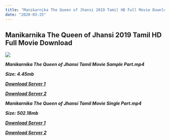 ```yaml
---
title: "Manikarnika The Queen of Jhansi 2019 Tamil HD Full Movie Download Manikarnika The Queen of Jhansi Tamil HD Movie Download"
date: "2020-03-25"
---
```


## Manikarnika The Queen of Jhansi 2019 Tamil HD Full Movie Download

![](https://images.moviebuff.com/29ecf67a-1f68-4909-b9c6-bc45e590e04b?w=1000)

**_Manikarnika The Queen of Jhansi Tamil Movie Sample Part.mp4_**

**_Size: 4.45mb_**

**_[Download Server 1](http://dl2.tamilsrcg.xyz/load/2019/Manikarnika{dd491190c7c44e72d5bc6265d8d28d52dc406d5dbea1734fee0f652b09d71bf7}20The{dd491190c7c44e72d5bc6265d8d28d52dc406d5dbea1734fee0f652b09d71bf7}20Queen{dd491190c7c44e72d5bc6265d8d28d52dc406d5dbea1734fee0f652b09d71bf7}20of{dd491190c7c44e72d5bc6265d8d28d52dc406d5dbea1734fee0f652b09d71bf7}20Jhansi{dd491190c7c44e72d5bc6265d8d28d52dc406d5dbea1734fee0f652b09d71bf7}20Tamil/Manikarnika{dd491190c7c44e72d5bc6265d8d28d52dc406d5dbea1734fee0f652b09d71bf7}20The{dd491190c7c44e72d5bc6265d8d28d52dc406d5dbea1734fee0f652b09d71bf7}20Queen{dd491190c7c44e72d5bc6265d8d28d52dc406d5dbea1734fee0f652b09d71bf7}20of{dd491190c7c44e72d5bc6265d8d28d52dc406d5dbea1734fee0f652b09d71bf7}20Jhansi{dd491190c7c44e72d5bc6265d8d28d52dc406d5dbea1734fee0f652b09d71bf7}20Tamil{dd491190c7c44e72d5bc6265d8d28d52dc406d5dbea1734fee0f652b09d71bf7}20HDRip/Manikarnika{dd491190c7c44e72d5bc6265d8d28d52dc406d5dbea1734fee0f652b09d71bf7}20The{dd491190c7c44e72d5bc6265d8d28d52dc406d5dbea1734fee0f652b09d71bf7}20Queen{dd491190c7c44e72d5bc6265d8d28d52dc406d5dbea1734fee0f652b09d71bf7}20of{dd491190c7c44e72d5bc6265d8d28d52dc406d5dbea1734fee0f652b09d71bf7}20Jhansi{dd491190c7c44e72d5bc6265d8d28d52dc406d5dbea1734fee0f652b09d71bf7}20Tamil{dd491190c7c44e72d5bc6265d8d28d52dc406d5dbea1734fee0f652b09d71bf7}20704x300/Manikarnika{dd491190c7c44e72d5bc6265d8d28d52dc406d5dbea1734fee0f652b09d71bf7}20The{dd491190c7c44e72d5bc6265d8d28d52dc406d5dbea1734fee0f652b09d71bf7}20Queen{dd491190c7c44e72d5bc6265d8d28d52dc406d5dbea1734fee0f652b09d71bf7}20of{dd491190c7c44e72d5bc6265d8d28d52dc406d5dbea1734fee0f652b09d71bf7}20Jhansi{dd491190c7c44e72d5bc6265d8d28d52dc406d5dbea1734fee0f652b09d71bf7}20(2019){dd491190c7c44e72d5bc6265d8d28d52dc406d5dbea1734fee0f652b09d71bf7}20Tamil{dd491190c7c44e72d5bc6265d8d28d52dc406d5dbea1734fee0f652b09d71bf7}20HDRip{dd491190c7c44e72d5bc6265d8d28d52dc406d5dbea1734fee0f652b09d71bf7}20Sample{dd491190c7c44e72d5bc6265d8d28d52dc406d5dbea1734fee0f652b09d71bf7}20HD.mp4)_**

**_[Download Server 2](http://dl2.tamilsrcg.xyz/load/2019/Manikarnika{dd491190c7c44e72d5bc6265d8d28d52dc406d5dbea1734fee0f652b09d71bf7}20The{dd491190c7c44e72d5bc6265d8d28d52dc406d5dbea1734fee0f652b09d71bf7}20Queen{dd491190c7c44e72d5bc6265d8d28d52dc406d5dbea1734fee0f652b09d71bf7}20of{dd491190c7c44e72d5bc6265d8d28d52dc406d5dbea1734fee0f652b09d71bf7}20Jhansi{dd491190c7c44e72d5bc6265d8d28d52dc406d5dbea1734fee0f652b09d71bf7}20Tamil/Manikarnika{dd491190c7c44e72d5bc6265d8d28d52dc406d5dbea1734fee0f652b09d71bf7}20The{dd491190c7c44e72d5bc6265d8d28d52dc406d5dbea1734fee0f652b09d71bf7}20Queen{dd491190c7c44e72d5bc6265d8d28d52dc406d5dbea1734fee0f652b09d71bf7}20of{dd491190c7c44e72d5bc6265d8d28d52dc406d5dbea1734fee0f652b09d71bf7}20Jhansi{dd491190c7c44e72d5bc6265d8d28d52dc406d5dbea1734fee0f652b09d71bf7}20Tamil{dd491190c7c44e72d5bc6265d8d28d52dc406d5dbea1734fee0f652b09d71bf7}20HDRip/Manikarnika{dd491190c7c44e72d5bc6265d8d28d52dc406d5dbea1734fee0f652b09d71bf7}20The{dd491190c7c44e72d5bc6265d8d28d52dc406d5dbea1734fee0f652b09d71bf7}20Queen{dd491190c7c44e72d5bc6265d8d28d52dc406d5dbea1734fee0f652b09d71bf7}20of{dd491190c7c44e72d5bc6265d8d28d52dc406d5dbea1734fee0f652b09d71bf7}20Jhansi{dd491190c7c44e72d5bc6265d8d28d52dc406d5dbea1734fee0f652b09d71bf7}20Tamil{dd491190c7c44e72d5bc6265d8d28d52dc406d5dbea1734fee0f652b09d71bf7}20704x300/Manikarnika{dd491190c7c44e72d5bc6265d8d28d52dc406d5dbea1734fee0f652b09d71bf7}20The{dd491190c7c44e72d5bc6265d8d28d52dc406d5dbea1734fee0f652b09d71bf7}20Queen{dd491190c7c44e72d5bc6265d8d28d52dc406d5dbea1734fee0f652b09d71bf7}20of{dd491190c7c44e72d5bc6265d8d28d52dc406d5dbea1734fee0f652b09d71bf7}20Jhansi{dd491190c7c44e72d5bc6265d8d28d52dc406d5dbea1734fee0f652b09d71bf7}20(2019){dd491190c7c44e72d5bc6265d8d28d52dc406d5dbea1734fee0f652b09d71bf7}20Tamil{dd491190c7c44e72d5bc6265d8d28d52dc406d5dbea1734fee0f652b09d71bf7}20HDRip{dd491190c7c44e72d5bc6265d8d28d52dc406d5dbea1734fee0f652b09d71bf7}20Sample{dd491190c7c44e72d5bc6265d8d28d52dc406d5dbea1734fee0f652b09d71bf7}20HD.mp4)_**

**_Manikarnika The Queen of Jhansi Tamil Movie Single Part.mp4_**

**_Size: 502.18mb_**

**_[Download Server 1](http://dl2.tamilsrcg.xyz/load/2019/Manikarnika{dd491190c7c44e72d5bc6265d8d28d52dc406d5dbea1734fee0f652b09d71bf7}20The{dd491190c7c44e72d5bc6265d8d28d52dc406d5dbea1734fee0f652b09d71bf7}20Queen{dd491190c7c44e72d5bc6265d8d28d52dc406d5dbea1734fee0f652b09d71bf7}20of{dd491190c7c44e72d5bc6265d8d28d52dc406d5dbea1734fee0f652b09d71bf7}20Jhansi{dd491190c7c44e72d5bc6265d8d28d52dc406d5dbea1734fee0f652b09d71bf7}20Tamil/Manikarnika{dd491190c7c44e72d5bc6265d8d28d52dc406d5dbea1734fee0f652b09d71bf7}20The{dd491190c7c44e72d5bc6265d8d28d52dc406d5dbea1734fee0f652b09d71bf7}20Queen{dd491190c7c44e72d5bc6265d8d28d52dc406d5dbea1734fee0f652b09d71bf7}20of{dd491190c7c44e72d5bc6265d8d28d52dc406d5dbea1734fee0f652b09d71bf7}20Jhansi{dd491190c7c44e72d5bc6265d8d28d52dc406d5dbea1734fee0f652b09d71bf7}20Tamil{dd491190c7c44e72d5bc6265d8d28d52dc406d5dbea1734fee0f652b09d71bf7}20HDRip/Manikarnika{dd491190c7c44e72d5bc6265d8d28d52dc406d5dbea1734fee0f652b09d71bf7}20The{dd491190c7c44e72d5bc6265d8d28d52dc406d5dbea1734fee0f652b09d71bf7}20Queen{dd491190c7c44e72d5bc6265d8d28d52dc406d5dbea1734fee0f652b09d71bf7}20of{dd491190c7c44e72d5bc6265d8d28d52dc406d5dbea1734fee0f652b09d71bf7}20Jhansi{dd491190c7c44e72d5bc6265d8d28d52dc406d5dbea1734fee0f652b09d71bf7}20Tamil{dd491190c7c44e72d5bc6265d8d28d52dc406d5dbea1734fee0f652b09d71bf7}20704x300/Manikarnika{dd491190c7c44e72d5bc6265d8d28d52dc406d5dbea1734fee0f652b09d71bf7}20The{dd491190c7c44e72d5bc6265d8d28d52dc406d5dbea1734fee0f652b09d71bf7}20Queen{dd491190c7c44e72d5bc6265d8d28d52dc406d5dbea1734fee0f652b09d71bf7}20of{dd491190c7c44e72d5bc6265d8d28d52dc406d5dbea1734fee0f652b09d71bf7}20Jhansi{dd491190c7c44e72d5bc6265d8d28d52dc406d5dbea1734fee0f652b09d71bf7}20(2019){dd491190c7c44e72d5bc6265d8d28d52dc406d5dbea1734fee0f652b09d71bf7}20Tamil{dd491190c7c44e72d5bc6265d8d28d52dc406d5dbea1734fee0f652b09d71bf7}20HDRip{dd491190c7c44e72d5bc6265d8d28d52dc406d5dbea1734fee0f652b09d71bf7}20HD.mp4)_**

**_[Download Server 2](http://dl2.tamilsrcg.xyz/load/2019/Manikarnika{dd491190c7c44e72d5bc6265d8d28d52dc406d5dbea1734fee0f652b09d71bf7}20The{dd491190c7c44e72d5bc6265d8d28d52dc406d5dbea1734fee0f652b09d71bf7}20Queen{dd491190c7c44e72d5bc6265d8d28d52dc406d5dbea1734fee0f652b09d71bf7}20of{dd491190c7c44e72d5bc6265d8d28d52dc406d5dbea1734fee0f652b09d71bf7}20Jhansi{dd491190c7c44e72d5bc6265d8d28d52dc406d5dbea1734fee0f652b09d71bf7}20Tamil/Manikarnika{dd491190c7c44e72d5bc6265d8d28d52dc406d5dbea1734fee0f652b09d71bf7}20The{dd491190c7c44e72d5bc6265d8d28d52dc406d5dbea1734fee0f652b09d71bf7}20Queen{dd491190c7c44e72d5bc6265d8d28d52dc406d5dbea1734fee0f652b09d71bf7}20of{dd491190c7c44e72d5bc6265d8d28d52dc406d5dbea1734fee0f652b09d71bf7}20Jhansi{dd491190c7c44e72d5bc6265d8d28d52dc406d5dbea1734fee0f652b09d71bf7}20Tamil{dd491190c7c44e72d5bc6265d8d28d52dc406d5dbea1734fee0f652b09d71bf7}20HDRip/Manikarnika{dd491190c7c44e72d5bc6265d8d28d52dc406d5dbea1734fee0f652b09d71bf7}20The{dd491190c7c44e72d5bc6265d8d28d52dc406d5dbea1734fee0f652b09d71bf7}20Queen{dd491190c7c44e72d5bc6265d8d28d52dc406d5dbea1734fee0f652b09d71bf7}20of{dd491190c7c44e72d5bc6265d8d28d52dc406d5dbea1734fee0f652b09d71bf7}20Jhansi{dd491190c7c44e72d5bc6265d8d28d52dc406d5dbea1734fee0f652b09d71bf7}20Tamil{dd491190c7c44e72d5bc6265d8d28d52dc406d5dbea1734fee0f652b09d71bf7}20704x300/Manikarnika{dd491190c7c44e72d5bc6265d8d28d52dc406d5dbea1734fee0f652b09d71bf7}20The{dd491190c7c44e72d5bc6265d8d28d52dc406d5dbea1734fee0f652b09d71bf7}20Queen{dd491190c7c44e72d5bc6265d8d28d52dc406d5dbea1734fee0f652b09d71bf7}20of{dd491190c7c44e72d5bc6265d8d28d52dc406d5dbea1734fee0f652b09d71bf7}20Jhansi{dd491190c7c44e72d5bc6265d8d28d52dc406d5dbea1734fee0f652b09d71bf7}20(2019){dd491190c7c44e72d5bc6265d8d28d52dc406d5dbea1734fee0f652b09d71bf7}20Tamil{dd491190c7c44e72d5bc6265d8d28d52dc406d5dbea1734fee0f652b09d71bf7}20HDRip{dd491190c7c44e72d5bc6265d8d28d52dc406d5dbea1734fee0f652b09d71bf7}20HD.mp4)_**
